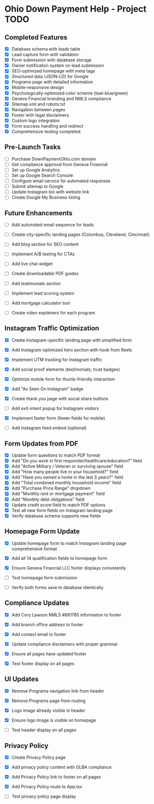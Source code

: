 # Ohio Down Payment Help - Project TODO

## Completed Features

- [x] Database schema with leads table
- [x] Lead capture form with validation
- [x] Form submission with database storage
- [x] Owner notification system on lead submission
- [x] SEO-optimized homepage with meta tags
- [x] Structured data (JSON-LD) for Google
- [x] Programs page with detailed information
- [x] Mobile-responsive design
- [x] Psychologically-optimized color scheme (teal-blue/green)
- [x] Geneva Financial branding and NMLS compliance
- [x] Sitemap.xml and robots.txt
- [x] Navigation between pages
- [x] Footer with legal disclaimers
- [x] Custom logo integration
- [x] Form success handling and redirect
- [x] Comprehensive testing completed

## Pre-Launch Tasks

- [ ] Purchase DownPaymentOhio.com domain
- [ ] Get compliance approval from Geneva Financial
- [ ] Set up Google Analytics
- [ ] Set up Google Search Console
- [ ] Configure email service for automated responses
- [ ] Submit sitemap to Google
- [ ] Update Instagram bio with website link
- [ ] Create Google My Business listing

## Future Enhancements

- [ ] Add automated email sequence for leads
- [ ] Create city-specific landing pages (Columbus, Cleveland, Cincinnati)
- [ ] Add blog section for SEO content
- [ ] Implement A/B testing for CTAs
- [ ] Add live chat widget
- [ ] Create downloadable PDF guides
- [ ] Add testimonials section
- [ ] Implement lead scoring system
- [ ] Add mortgage calculator tool
- [ ] Create video explainers for each program




## Instagram Traffic Optimization

- [x] Create Instagram-specific landing page with simplified form
- [x] Add Instagram-optimized hero section with hook from Reels
- [x] Implement UTM tracking for Instagram traffic
- [x] Add social proof elements (testimonials, trust badges)
- [x] Optimize mobile form for thumb-friendly interaction
- [x] Add "As Seen On Instagram" badge
- [x] Create thank you page with social share buttons
- [ ] Add exit-intent popup for Instagram visitors
- [x] Implement faster form (fewer fields for mobile)
- [ ] Add Instagram feed embed (optional)




## Form Updates from PDF

- [x] Update form questions to match PDF format
- [x] Add "Do you work in first responder/healthcare/education?" field
- [x] Add "Active Military / Veteran or surviving spouse" field
- [x] Add "How many people live in your household?" field
- [x] Add "Have you owned a home in the last 3 years?" field
- [x] Add "Total combined monthly household income" field
- [x] Add "Purchase Price Range" dropdown
- [x] Add "Monthly rent or mortgage payment" field
- [x] Add "Monthly debt obligations" field
- [x] Update credit score field to match PDF options
- [x] Test all new form fields on Instagram landing page
- [x] Verify database schema supports new fields

## Homepage Form Update

- [x] Update homepage form to match Instagram landing page comprehensive format
- [x] Add all 14 qualification fields to homepage form
- [x] Ensure Geneva Financial LLC footer displays consistently
- [ ] Test homepage form submission
- [ ] Verify both forms save to database identically




## Compliance Updates

- [x] Add Cory Lawson NMLS #891785 information to footer
- [x] Add branch office address to footer
- [x] Add contact email to footer
- [x] Update compliance disclaimers with proper grammar
- [x] Ensure all pages have updated footer
- [x] Test footer display on all pages




## UI Updates

- [x] Remove Programs navigation link from header
- [x] Remove Programs page from routing
- [x] Logo image already visible in header
- [x] Ensure logo image is visible on homepage
- [ ] Test header display on all pages




## Privacy Policy

- [x] Create Privacy Policy page
- [x] Add privacy policy content with GLBA compliance
- [x] Add Privacy Policy link to footer on all pages
- [x] Add Privacy Policy route to App.tsx
- [ ] Test privacy policy page display

